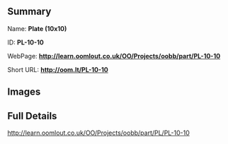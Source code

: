 

## Summary
 
Name: __Plate (10x10)__

ID: __PL-10-10__

WebPage: __http://learn.oomlout.co.uk/OO/Projects/oobb/part/PL-10-10__

Short URL: __http://oom.lt/PL-10-10__


## Images




## Full Details

 http://learn.oomlout.co.uk/OO/Projects/oobb/part/PL/PL-10-10

